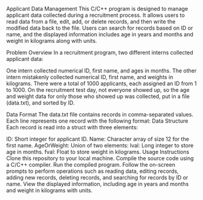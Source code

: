 Applicant Data Management
This C/C++ program is designed to manage applicant data collected during a recruitment process. It allows users to read data from a file, edit, add, or delete records, and then write the modified data back to the file. Users can search for records based on ID or name, and the displayed information includes age in years and months and weight in kilograms along with units.

Problem Overview
In a recruitment program, two different interns collected applicant data:

One intern collected numerical ID, first name, and ages in months.
The other intern mistakenly collected numerical ID, first name, and weights in kilograms.
There were a total of 1000 applicants, each assigned an ID from 1 to 1000. On the recruitment test day, not everyone showed up, so the age and weight data for only those who showed up was collected, put in a file (data.txt), and sorted by ID.

Data Format
The data.txt file contains records in comma-separated values. Each line represents one record with the following format:
Data Structure
Each record is read into a struct with three elements:

ID: Short integer for applicant ID.
Name: Character array of size 12 for the first name.
AgeOrWeight: Union of two elements:
lval: Long integer to store age in months.
fval: Float to store weight in kilograms.
Usage Instructions
Clone this repository to your local machine.
Compile the source code using a C/C++ compiler.
Run the compiled program.
Follow the on-screen prompts to perform operations such as reading data, editing records, adding new records, deleting records, and searching for records by ID or name.
View the displayed information, including age in years and months and weight in kilograms with units.
